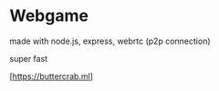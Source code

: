 # Webgame

made with node.js, express, webrtc (p2p connection)

super fast

[https://buttercrab.ml]


